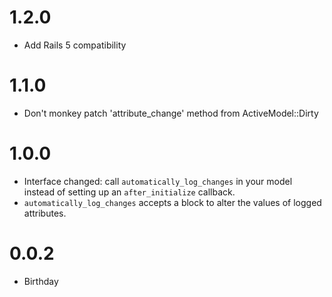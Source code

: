 # 1.2.0
* Add Rails 5 compatibility

# 1.1.0
* Don't monkey patch 'attribute_change' method from ActiveModel::Dirty

# 1.0.0
* Interface changed: call `automatically_log_changes` in your model instead of setting up an `after_initialize` callback.
* `automatically_log_changes` accepts a block to alter the values of logged attributes.

# 0.0.2
* Birthday
